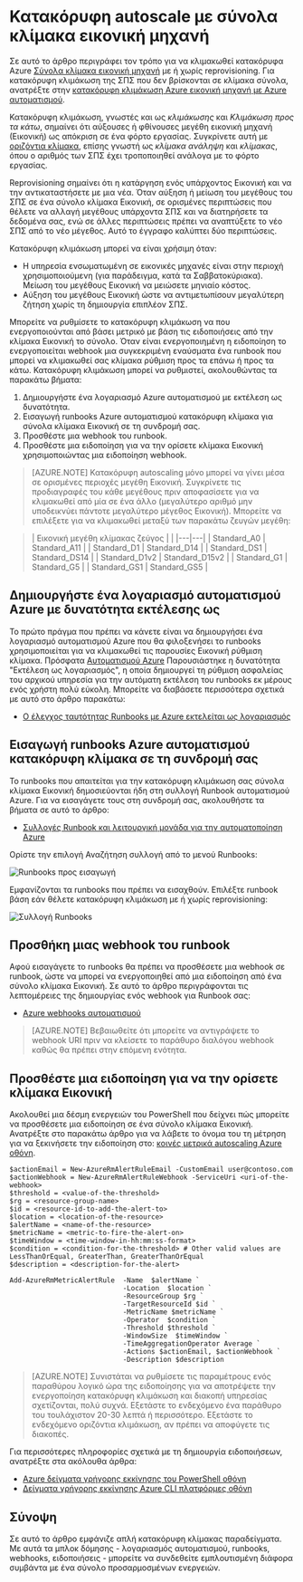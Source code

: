 <properties
    pageTitle="Κατακόρυφη κλιμάκωση σύνολα κλίμακα Azure εικονική μηχανή | Microsoft Azure"
    description="Τρόπος για να κλιμακωθεί κατακόρυφα μια εικονική μηχανή απάντηση παρακολούθηση ειδοποιήσεις με αυτοματοποίηση Azure"
    services="virtual-machine-scale-sets"
    documentationCenter=""
    authors="gbowerman"
    manager="madhana"
    editor=""
    tags="azure-resource-manager"/>

<tags
    ms.service="virtual-machine-scale-sets"
    ms.workload="infrastructure-services"
    ms.tgt_pltfrm="vm-multiple"
    ms.devlang="na"
    ms.topic="article"
    ms.date="08/03/2016"
    ms.author="guybo"/>

# <a name="vertical-autoscale-with-virtual-machine-scale-sets"></a>Κατακόρυφη autoscale με σύνολα κλίμακα εικονική μηχανή

Σε αυτό το άρθρο περιγράφει τον τρόπο για να κλιμακωθεί κατακόρυφα Azure [Σύνολα κλίμακα εικονική μηχανή](https://azure.microsoft.com/services/virtual-machine-scale-sets/) με ή χωρίς reprovisioning. Για κατακόρυφη κλιμάκωση της ΣΠΣ που δεν βρίσκονται σε κλίμακα σύνολα, ανατρέξτε στην [κατακόρυφη κλιμάκωση Azure εικονική μηχανή με Azure αυτοματισμού](../virtual-machines/virtual-machines-windows-vertical-scaling-automation.md).

Κατακόρυφη κλιμάκωση, γνωστές και ως _κλιμάκωσης_ και _Κλιμάκωση προς τα κάτω_, σημαίνει ότι αύξουσες ή φθίνουσες μεγέθη εικονική μηχανή (Εικονική) ως απόκριση σε ένα φόρτο εργασίας. Συγκρίνετε αυτή με [οριζόντια κλίμακα](./virtual-machine-scale-sets-autoscale-overview.md), επίσης γνωστή ως _κλίμακα ανάληψη_ και _κλίμακας_, όπου ο αριθμός των ΣΠΣ έχει τροποποιηθεί ανάλογα με το φόρτο εργασίας.

Reprovisioning σημαίνει ότι η κατάργηση ενός υπάρχοντος Εικονική και να την αντικαταστήσετε με μια νέα. Όταν αύξηση ή μείωση του μεγέθους του ΣΠΣ σε ένα σύνολο κλίμακα Εικονική, σε ορισμένες περιπτώσεις που θέλετε να αλλαγή μεγέθους υπάρχοντα ΣΠΣ και να διατηρήσετε τα δεδομένα σας, ενώ σε άλλες περιπτώσεις πρέπει να αναπτύξετε το νέο ΣΠΣ από το νέο μέγεθος. Αυτό το έγγραφο καλύπτει δύο περιπτώσεις.

Κατακόρυφη κλιμάκωση μπορεί να είναι χρήσιμη όταν:

- Η υπηρεσία ενσωματωμένη σε εικονικές μηχανές είναι στην περιοχή χρησιμοποιούμενη (για παράδειγμα, κατά τα Σαββατοκύριακα). Μείωση του μεγέθους Εικονική να μειώσετε μηνιαίο κόστος.
- Αύξηση του μεγέθους Εικονική ώστε να αντιμετωπίσουν μεγαλύτερη ζήτηση χωρίς τη δημιουργία επιπλέον ΣΠΣ.

Μπορείτε να ρυθμίσετε το κατακόρυφη κλιμάκωση να που ενεργοποιούνται από βάσει μετρικό με βάση τις ειδοποιήσεις από την κλίμακα Εικονική το σύνολο. Όταν είναι ενεργοποιημένη η ειδοποίηση το ενεργοποιείται webhook μια συγκεκριμένη εναύσματα ένα runbook που μπορεί να κλιμακωθεί σας κλίμακα ρύθμιση προς τα επάνω ή προς τα κάτω. Κατακόρυφη κλιμάκωση μπορεί να ρυθμιστεί, ακολουθώντας τα παρακάτω βήματα:

1. Δημιουργήστε ένα λογαριασμό Azure αυτοματισμού με εκτέλεση ως δυνατότητα.
2. Εισαγωγή runbooks Azure αυτοματισμού κατακόρυφη κλίμακα για σύνολα κλίμακα Εικονική σε τη συνδρομή σας.
3. Προσθέστε μια webhook του runbook.
4. Προσθέστε μια ειδοποίηση για να την ορίσετε κλίμακα Εικονική χρησιμοποιώντας μια ειδοποίηση webhook.

> [AZURE.NOTE] Κατακόρυφη autoscaling μόνο μπορεί να γίνει μέσα σε ορισμένες περιοχές μεγέθη Εικονική. Συγκρίνετε τις προδιαγραφές του κάθε μεγέθους πριν αποφασίσετε για να κλιμακωθεί από μία σε ένα άλλο (μεγαλύτερο αριθμό μην υποδεικνύει πάντοτε μεγαλύτερο μέγεθος Εικονική). Μπορείτε να επιλέξετε για να κλιμακωθεί μεταξύ των παρακάτω ζευγών μεγέθη:

>| Εικονική μεγέθη κλίμακας ζεύγος |   |
|---|---|
|  Standard_A0 | Standard_A11 |
|  Standard_D1 |  Standard_D14 |
|  Standard_DS1 |  Standard_DS14 |
|  Standard_D1v2 |  Standard_D15v2 |
|  Standard_G1 |  Standard_G5 |
|  Standard_GS1 |  Standard_GS5 |

## <a name="create-an-azure-automation-account-with-run-as-capability"></a>Δημιουργήστε ένα λογαριασμό αυτοματισμού Azure με δυνατότητα εκτέλεσης ως

Το πρώτο πράγμα που πρέπει να κάνετε είναι να δημιουργήσει ένα λογαριασμό αυτοματισμού Azure που θα φιλοξενήσει το runbooks χρησιμοποιείται για να κλιμακωθεί τις παρουσίες Εικονική ρύθμιση κλίμακα. Πρόσφατα [Αυτοματισμού Azure](https://azure.microsoft.com/services/automation/) Παρουσιάστηκε η δυνατότητα "Εκτέλεση ως λογαριασμός", η οποία δημιουργεί τη ρύθμιση ασφαλείας του αρχικού υπηρεσία για την αυτόματη εκτέλεση του runbooks εκ μέρους ενός χρήστη πολύ εύκολη. Μπορείτε να διαβάσετε περισσότερα σχετικά με αυτό στο άρθρο παρακάτω:

* [Ο έλεγχος ταυτότητας Runbooks με Azure εκτελείται ως λογαριασμός](../automation/automation-sec-configure-azure-runas-account.md)

## <a name="import-azure-automation-vertical-scale-runbooks-into-your-subscription"></a>Εισαγωγή runbooks Azure αυτοματισμού κατακόρυφη κλίμακα σε τη συνδρομή σας

Το runbooks που απαιτείται για την κατακόρυφη κλιμάκωση σας σύνολα κλίμακα Εικονική δημοσιεύονται ήδη στη συλλογή Runbook αυτοματισμού Azure. Για να εισαγάγετε τους στη συνδρομή σας, ακολουθήστε τα βήματα σε αυτό το άρθρο:

* [Συλλογές Runbook και λειτουργική μονάδα για την αυτοματοποίηση Azure](../automation/automation-runbook-gallery.md)

Ορίστε την επιλογή Αναζήτηση συλλογή από το μενού Runbooks:

![Runbooks προς εισαγωγή][runbooks]

Εμφανίζονται τα runbooks που πρέπει να εισαχθούν. Επιλέξτε runbook βάση εάν θέλετε κατακόρυφη κλιμάκωση με ή χωρίς reprovisioning:

![Συλλογή Runbooks][gallery]

## <a name="add-a-webhook-to-your-runbook"></a>Προσθήκη μιας webhook του runbook

Αφού εισαγάγετε το runbooks θα πρέπει να προσθέσετε μια webhook σε runbook, ώστε να μπορεί να ενεργοποιηθεί από μια ειδοποίηση από ένα σύνολο κλίμακα Εικονική. Σε αυτό το άρθρο περιγράφονται τις λεπτομέρειες της δημιουργίας ενός webhook για Runbook σας:

* [Azure webhooks αυτοματισμού](../automation/automation-webhooks.md)

> [AZURE.NOTE] Βεβαιωθείτε ότι μπορείτε να αντιγράψετε το webhook URI πριν να κλείσετε το παράθυρο διαλόγου webhook καθώς θα πρέπει στην επόμενη ενότητα.

## <a name="add-an-alert-to-your-vm-scale-set"></a>Προσθέστε μια ειδοποίηση για να την ορίσετε κλίμακα Εικονική

Ακολουθεί μια δέσμη ενεργειών του PowerShell που δείχνει πώς μπορείτε να προσθέσετε μια ειδοποίηση σε ένα σύνολο κλίμακα Εικονική. Ανατρέξτε στο παρακάτω άρθρο για να λάβετε το όνομα του τη μέτρηση για να ξεκινήσετε την ειδοποίηση στο: [κοινές μετρικά autoscaling Azure οθόνη](../monitoring-and-diagnostics/insights-autoscale-common-metrics.md).

```
$actionEmail = New-AzureRmAlertRuleEmail -CustomEmail user@contoso.com
$actionWebhook = New-AzureRmAlertRuleWebhook -ServiceUri <uri-of-the-webhook>
$threshold = <value-of-the-threshold>
$rg = <resource-group-name>
$id = <resource-id-to-add-the-alert-to>
$location = <location-of-the-resource>
$alertName = <name-of-the-resource>
$metricName = <metric-to-fire-the-alert-on>
$timeWindow = <time-window-in-hh:mm:ss-format>
$condition = <condition-for-the-threshold> # Other valid values are LessThanOrEqual, GreaterThan, GreaterThanOrEqual
$description = <description-for-the-alert>

Add-AzureRmMetricAlertRule  -Name  $alertName `
                            -Location  $location `
                            -ResourceGroup $rg `
                            -TargetResourceId $id `
                            -MetricName $metricName `
                            -Operator  $condition `
                            -Threshold $threshold `
                            -WindowSize  $timeWindow `
                            -TimeAggregationOperator Average `
                            -Actions $actionEmail, $actionWebhook `
                            -Description $description
```

> [AZURE.NOTE] Συνιστάται να ρυθμίσετε τις παραμέτρους ενός παραθύρου λογικό ώρα της ειδοποίησης για να αποτρέψετε την ενεργοποίηση κατακόρυφη κλιμάκωση και διακοπή υπηρεσίας σχετίζονται, πολύ συχνά. Εξετάστε το ενδεχόμενο ένα παράθυρο του τουλάχιστον 20-30 λεπτά ή περισσότερο. Εξετάστε το ενδεχόμενο οριζόντια κλιμάκωση, αν πρέπει να αποφύγετε τις διακοπές.

Για περισσότερες πληροφορίες σχετικά με τη δημιουργία ειδοποιήσεων, ανατρέξτε στα ακόλουθα άρθρα:

* [Azure δείγματα γρήγορης εκκίνησης του PowerShell οθόνη](../monitoring-and-diagnostics/insights-powershell-samples.md)
* [Δείγματα γρήγορης εκκίνησης Azure CLI πλατφόρμες οθόνη](../monitoring-and-diagnostics/insights-cli-samples.md)

## <a name="summary"></a>Σύνοψη

Σε αυτό το άρθρο εμφάνιζε απλή κατακόρυφη κλίμακας παραδείγματα. Με αυτά τα μπλοκ δόμησης - λογαριασμός αυτοματισμού, runbooks, webhooks, ειδοποιήσεις - μπορείτε να συνδεθείτε εμπλουτισμένη διάφορα συμβάντα με ένα σύνολο προσαρμοσμένων ενεργειών.

[runbooks]: ./media/virtual-machine-scale-sets-vertical-scale-reprovision/runbooks.png
[gallery]: ./media/virtual-machine-scale-sets-vertical-scale-reprovision/runbooks-gallery.png
